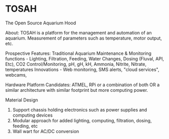 # TOSAH
The Open Source Aquarium Hood

About: 
TOSAH is a platform for the management and automation of an aquarium. Measurement of parameters such as temperature, motor output, etc.

Prospective Features:
Traditional Aquarium Maintenance & Monitoring functions - Lighting, Filtration, Feeding, Water Changes, Dosing (Fluval, API, Etc), CO2 Control/Monitoring, pH, gH, kH, Ammonia, Nitrite, Nitrate, temperatures
Innovations - Web monitoring, SMS alerts, "cloud services", webcams, 

Hardware
Platform Candidates: ATMEL, RPi or a combination of both OR a similar architecture with similar footprint but more computing power.

Material Design

1. Support chassis holding electronics such as power supplies and computing devices
2. Modular approach for added lighting, computing, filtration, dosing, feeding, etc
3. Wall wart for AC/DC conversion